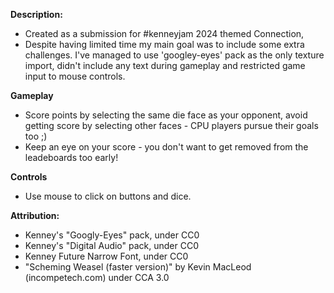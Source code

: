 **Description:**

- Created as a submission for #kenneyjam 2024 themed Connection,
- Despite having limited time my main goal was to include some extra challenges. I've managed to use 'googley-eyes' pack as the only texture import, didn't include any text during gameplay and restricted game input to mouse controls.

**Gameplay**

- Score points by selecting the same die face as your opponent, avoid getting score by selecting other faces - CPU players pursue their goals too ;)
- Keep an eye on your score - you don't want to get removed from the leadeboards too early!

**Controls**

- Use mouse to click on buttons and dice. 

**Attribution:**

- Kenney's "Googly-Eyes" pack, under CC0
- Kenney's "Digital Audio" pack, under CC0
- Kenney Future Narrow Font, under CC0
- "Scheming Weasel (faster version)" by Kevin MacLeod (incompetech.com) under CCA 3.0
